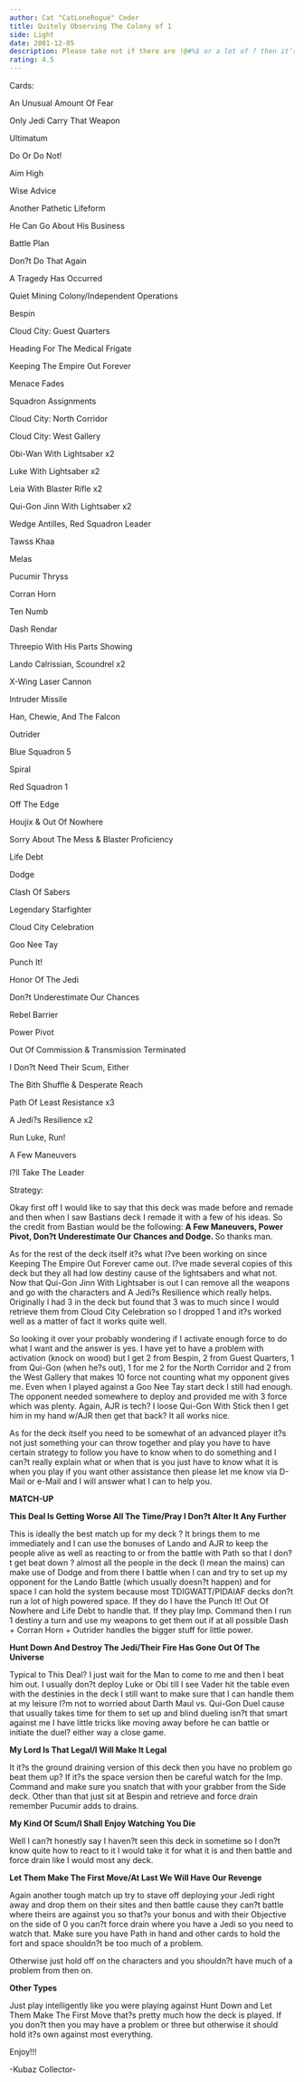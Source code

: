 ```yaml
---
author: Cat "CatLoneRogue" Ceder
title: Quitely Observing The Colony of 1
side: Light
date: 2001-12-05
description: Please take not if there are !@#%$ or a lot of ? then it’s Decktech’s fault not mine. :) Enjoy
rating: 4.5
---
```

Cards: 

An Unusual Amount Of Fear
Only Jedi Carry That Weapon
Ultimatum
Do Or Do Not!
Aim High
Wise Advice
Another Pathetic Lifeform
He Can Go About His Business
Battle Plan
Don?t Do That Again
A Tragedy Has Occurred

Quiet Mining Colony/Independent Operations
Bespin
Cloud City: Guest Quarters
Heading For The Medical Frigate
Keeping The Empire Out Forever
Menace Fades
Squadron Assignments

Cloud City: North Corridor
Cloud City: West Gallery

Obi-Wan With Lightsaber x2
Luke With Lightsaber x2
Leia With Blaster Rifle x2
Qui-Gon Jinn With Lightsaber x2
Wedge Antilles, Red Squadron Leader
Tawss Khaa
Melas
Pucumir Thryss
Corran Horn
Ten Numb
Dash Rendar
Threepio With His Parts Showing
Lando Calrissian, Scoundrel x2

X-Wing Laser Cannon
Intruder Missile

Han, Chewie, And The Falcon
Outrider
Blue Squadron 5
Spiral
Red Squadron 1

Off The Edge
Houjix & Out Of Nowhere
Sorry About The Mess & Blaster Proficiency
Life Debt
Dodge
Clash Of Sabers
Legendary Starfighter
Cloud City Celebration
Goo Nee Tay
Punch It!
Honor Of The Jedi
Don?t Underestimate Our Chances
Rebel Barrier
Power Pivot
Out Of Commission & Transmission Terminated
I Don?t Need Their Scum, Either
The Bith Shuffle & Desperate Reach
Path Of Least Resistance x3
A Jedi?s Resilience x2
Run Luke, Run!
A Few Maneuvers

I?ll Take The Leader 

Strategy: 

Okay first off I would like to say that this deck was made before and remade and then when I saw Bastians deck I remade it with a few of his ideas. So the credit from Bastian would be the following: <b>A Few Maneuvers, Power Pivot, Don?t Underestimate Our Chances and Dodge. </b> So thanks man.

As for the rest of the deck itself it?s what I?ve been working on since Keeping The Empire Out Forever came out. I?ve made several copies of this deck but they all had low destiny cause of the lightsabers and what not. Now that Qui-Gon Jinn With Lightsaber is out I can remove all the weapons and go with the characters and A Jedi?s Resilience which really helps. Originally I had 3 in the deck but found that 3 was to much since I would retrieve them from Cloud City Celebration so I dropped 1 and it?s worked well as a matter of fact it works quite well.

So looking it over your probably wondering if I activate enough force to do what I want and the answer is yes. I have yet to have a problem with activation (knock on wood) but I get 2 from Bespin, 2 from Guest Quarters, 1 from Qui-Gon (when he?s out), 1 for me 2 for the North Corridor and 2 from the West Gallery that makes 10 force not counting what my opponent gives me. Even when I played against a Goo Nee Tay start deck I still had enough. The opponent needed somewhere to deploy and provided me with 3 force which was plenty. Again, AJR is tech? I loose Qui-Gon With Stick then I get him in my hand w/AJR then get that back? It all works nice.

As for the deck itself you need to be somewhat of an advanced player it?s not just something your can throw together and play you have to have certain strategy to follow you have to know when to do something and I can?t really explain what or when that is you just have to know what it is when you play if you want other assistance then please let me know via D-Mail or e-Mail and I will answer what I can to help you.

<b>MATCH-UP</b>

<b>This Deal Is Getting Worse All The Time/Pray I Don?t Alter It Any Further</b>
This is ideally the best match up for my deck ? It brings them to me immediately and I can use the bonuses of Lando and AJR to keep the people alive as well as reacting to or from the battle with Path so that I don?t get beat down ? almost all the people in the deck (I mean the mains) can make use of Dodge and from there I battle when I can and try to set up my opponent for the Lando Battle (which usually doesn?t happen) and for space I can hold the system because most TDIGWATT/PIDAIAF decks don?t run a lot of high powered space. If they do I have the Punch It! Out Of Nowhere and Life Debt to handle that. If they play Imp. Command then I run 1 destiny a turn and use my weapons to get them out if at all possible Dash + Corran Horn + Outrider handles the bigger stuff for little power.

<b>Hunt Down And Destroy The Jedi/Their Fire Has Gone Out Of The Universe</b>
Typical to This Deal? I just wait for the Man to come to me and then I beat him out. I usually don?t deploy Luke or Obi till I see Vader hit the table even with the destinies in the deck I still want to make sure that I can handle them at my leisure I?m not to worried about Darth Maul vs. Qui-Gon Duel cause that usually takes time for them to set up and blind dueling isn?t that smart against me I have little tricks like moving away before he can battle or initiate the duel? either way a close game.

<b>My Lord Is That Legal/I Will Make It Legal</b>
It it?s the ground draining version of this deck then you have no problem go beat them up? If it?s the space version then be careful watch for the Imp. Command and make sure you snatch that with your grabber from the Side deck. Other than that just sit at Bespin and retrieve and force drain remember Pucumir adds to drains.

<b>My Kind Of Scum/I Shall Enjoy Watching You Die</b>
Well I can?t honestly say I haven?t seen this deck in sometime so I don?t know quite how to react to it I would take it for what it is and then battle and force drain like I would most any deck.

<b>Let Them Make The First Move/At Last We Will Have Our Revenge </b>
Again another tough match up try to stave off deploying your Jedi right away and drop them on their sites and then battle cause they can?t battle where theirs are against you so that?s your bonus and with their Objective on the side of 0 you can?t force drain where you have a Jedi so you need to watch that. Make sure you have Path in hand and other cards to hold the fort and space shouldn?t be too much of a problem.

Otherwise just hold off on the characters and you shouldn?t have much of a problem from then on.

<b>Other Types</b>
Just play intelligently like you were playing against Hunt Down and Let Them Make The First Move that?s pretty much how the deck is played. If you don?t then you may have a problem or three but otherwise it should hold it?s own against most everything.

Enjoy!!!
-Kubaz Collector-


